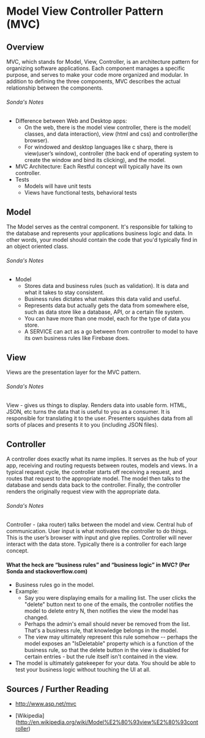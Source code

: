 # Model View Controller Pattern (MVC)

## Overview
MVC, which stands for Model, View, Controller, is an architecture pattern for organizing software applications.  Each component manages a specific purpose, and serves to make your code more organized and modular.  In addition to defining the three components, MVC describes the actual relationship between the components.

###### Sonda's Notes
* Difference between Web and Desktop apps:
  * On the web, there is the model view controller, there is the model( classes, and data interaction), view (html and css) and controller(the browser).
  * For windowed and desktop languages like c sharp, there is view(user’s window), controller (the back end of operating system to create the window and bind its clicking), and the model.
* MVC Architecture:  Each Restful concept will typically have its own controller.
* Tests
  * Models will have unit tests
  * Views have functional tests, behavioral tests

## Model

The Model serves as the central component. It's responsible for talking to the database and represents your applications business logic and data. In other words, your model should contain the code that you'd typically find in an object oriented class.

###### Sonda's Notes
* Model
  * Stores data and business rules (such as validation). It is data and what it takes to stay consistent.
  * Business rules dictates what makes this data valid and useful.
  * Represents data but actually gets the data from somewhere else, such as data store like a database, API, or a certain file system.
  * You can have more than one model, each for the type of data you store.
  * A SERVICE can act as a go between from controller to model to have its own business rules like Firebase does.

## View
Views are the presentation layer for the MVC pattern.

###### Sonda's Notes
View - gives us things to display. Renders data into usable form. HTML, JSON, etc turns the data that is useful to you as a consumer. It is responsible for translating it to the user. Presenters squishes data from all sorts of places and presents it to you (including JSON files).

## Controller
A controller does exactly what its name implies. It serves as the hub of your app, receiving and routing requests between routes, models and views. In a typical request cycle, the controller starts off receiving a request, and routes that request to the appropriate model. The model then talks to the database and sends data back to the controller.  Finally, the controller renders the originally request view with the appropriate data.

###### Sonda's Notes
Controller - (aka router) talks between the model and view. Central hub of communication. User input is what motivates the controller to do things. This is the user’s browser with input and give replies. Controller will never interact with the data store. Typically there is a controller for each large concept.


#### What the heck are “business rules” and “business logic” in MVC?  (Per Sonda and stackoverflow.com)
* Business rules go in the model.
* Example:
  * Say you were displaying emails for a mailing list. The user clicks the "delete" button next to one of the emails, the controller notifies the model to delete entry N, then notifies the view the model has changed.
  * Perhaps the admin's email should never be removed from the list. That's a business rule, that knowledge belongs in the model.
  * The view may ultimately represent this rule somehow -- perhaps the model exposes an "IsDeletable" property which is a function of the business rule, so that the delete button in the view is disabled for certain entries - but the rule itself isn't contained in the view.
* The model is ultimately gatekeeper for your data. You should be able to test your business logic without touching the UI at all.



## Sources / Further Reading

* http://www.asp.net/mvc

* [Wikipedia] (http://en.wikipedia.org/wiki/Model%E2%80%93view%E2%80%93controller)
